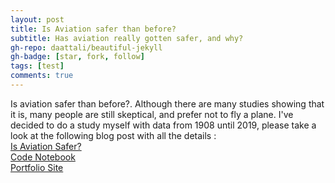 ```yaml
---
layout: post
title: Is Aviation safer than before?
subtitle: Has aviation really gotten safer, and why?
gh-repo: daattali/beautiful-jekyll
gh-badge: [star, fork, follow]
tags: [test]
comments: true
---
```

Is aviation safer than before?. Although there are many studies showing that it is, many people are still skeptical, and prefer not to fly a plane. I've decided to do a study myself with data from 1908 until 2019, please take a look at the following blog post with all the details : <br>
[Is Aviation Safer?](https://medium.com/@sberniz/is-aviation-safer-than-before-579453a1da92)<br>
[Code Notebook](https://github.com/sberniz/FlyngSaferThanBefore/blob/master/Santiago_Berniz_Flying_has_gotten_safer.ipynb)<br>
[Portfolio Site](https://sberniz.github.io)
